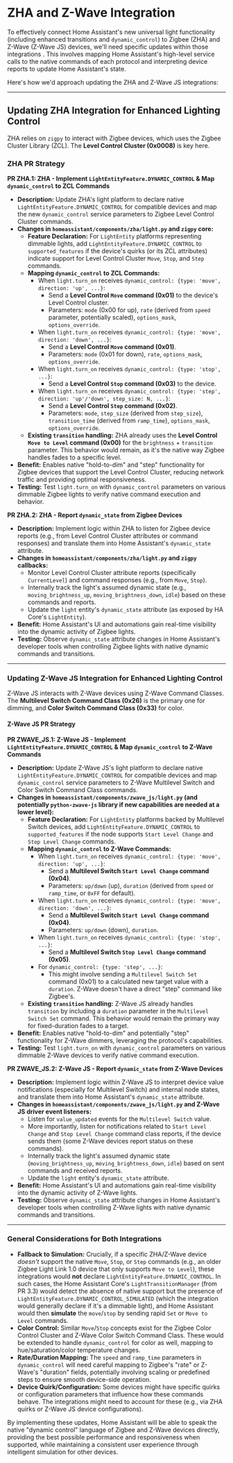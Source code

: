 # ZHA and Z-Wave Integration

To effectively connect Home Assistant's new universal light functionality (including enhanced transitions and `dynamic_control`) to Zigbee (ZHA) and Z-Wave (Z-Wave JS) devices, we'll need specific updates within those integrations
.
This involves mapping Home Assistant's high-level service calls to the native commands of each protocol and interpreting device reports to update Home Assistant's state.

Here's how we'd approach updating the ZHA and Z-Wave JS integrations:

______________________________________________________________________

## Updating ZHA Integration for Enhanced Lighting Control

ZHA relies on `zigpy` to interact with Zigbee devices, which uses the Zigbee Cluster Library (ZCL).
The **Level Control Cluster (0x0008)** is key here.

### ZHA PR Strategy

**PR ZHA.1: ZHA - Implement `LightEntityFeature.DYNAMIC_CONTROL` & Map `dynamic_control` to ZCL Commands**

- **Description:** Update ZHA's light platform to declare native `LightEntityFeature.DYNAMIC_CONTROL` for compatible
  devices and map the new `dynamic_control` service parameters to Zigbee Level Control Cluster commands.
- **Changes in `homeassistant/components/zha/light.py` and `zigpy` core:**
    - **Feature Declaration:** For `LightEntity` platforms representing dimmable lights, add
      `LightEntityFeature.DYNAMIC_CONTROL` to `supported_features` if the device's quirks (or its ZCL attributes)
      indicate support for Level Control Cluster `Move`, `Stop`, and `Step` commands.
    - **Mapping `dynamic_control` to ZCL Commands:**
        - When `light.turn_on` receives `dynamic_control: {type: 'move', direction: 'up', ...}`:
            - Send a **Level Control `Move` command (0x01)** to the device's Level Control cluster.
            - Parameters: `mode` (0x00 for up), `rate` (derived from `speed` parameter, potentially scaled),
              `options_mask`, `options_override`.
        - When `light.turn_on` receives `dynamic_control: {type: 'move', direction: 'down', ...}`:
            - Send a **Level Control `Move` command (0x01)**.
            - Parameters: `mode` (0x01 for down), `rate`, `options_mask`, `options_override`.
        - When `light.turn_on` receives `dynamic_control: {type: 'stop', ...}`:
            - Send a **Level Control `Stop` command (0x03)** to the device.
        - When `light.turn_on` receives `dynamic_control: {type: 'step', direction: 'up'/'down', step_size: N, ...}`:
            - Send a **Level Control `Step` command (0x02)**.
            - Parameters: `mode`, `step_size` (derived from `step_size`), `transition_time` (derived from `ramp_time`),
              `options_mask`, `options_override`.
    - **Existing `transition` handling:** ZHA already uses the **Level Control `Move to Level` command (0x00)** for the
      `brightness` + `transition` parameter. This behavior would remain, as it's the native way Zigbee handles
      fades to a specific level.
- **Benefit:** Enables native "hold-to-dim" and "step" functionality for Zigbee devices that support the Level Control
  Cluster, reducing network traffic and providing optimal responsiveness.
- **Testing:** Test `light.turn_on` with `dynamic_control` parameters on various dimmable Zigbee lights to verify native
  command execution and behavior.

**PR ZHA.2: ZHA - Report `dynamic_state` from Zigbee Devices**

- **Description:** Implement logic within ZHA to listen for Zigbee device reports (e.g., from Level Control Cluster
  attributes or command responses) and translate them into Home Assistant's `dynamic_state` attribute.
- **Changes in `homeassistant/components/zha/light.py` and `zigpy` callbacks:**
    - Monitor Level Control Cluster attribute reports (specifically `CurrentLevel`) and command responses (e.g., from
      `Move`, `Stop`).
    - Internally track the light's assumed dynamic state (e.g., `moving_brightness_up`, `moving_brightness_down`,
      `idle`) based on these commands and reports.
    - Update the `light` entity's `dynamic_state` attribute (as exposed by HA Core's `LightEntity`).
- **Benefit:** Home Assistant's UI and automations gain real-time visibility into the dynamic activity of Zigbee lights.
- **Testing:** Observe `dynamic_state` attribute changes in Home Assistant's developer tools when controlling Zigbee
  lights with native dynamic commands and transitions.

______________________________________________________________________

### Updating Z-Wave JS Integration for Enhanced Lighting Control

Z-Wave JS interacts with Z-Wave devices using Z-Wave Command Classes.
The **Multilevel Switch Command Class (0x26)** is the primary one for dimming, and **Color Switch Command Class (0x33)** for color.

#### Z-Wave JS PR Strategy

**PR ZWAVE_JS.1: Z-Wave JS - Implement `LightEntityFeature.DYNAMIC_CONTROL` & Map `dynamic_control` to Z-Wave Commands**

- **Description:** Update Z-Wave JS's light platform to declare native `LightEntityFeature.DYNAMIC_CONTROL` for
  compatible devices and map `dynamic_control` service parameters to Z-Wave Multilevel Switch and Color Switch Command
  Class commands.
- **Changes in `homeassistant/components/zwave_js/light.py` (and potentially `python-zwave-js` library if new
  capabilities are needed at a lower level):**
    - **Feature Declaration:** For `LightEntity` platforms backed by Multilevel Switch devices, add
      `LightEntityFeature.DYNAMIC_CONTROL` to `supported_features` if the node supports `Start Level Change` and
      `Stop Level Change` commands.
    - **Mapping `dynamic_control` to Z-Wave Commands:**
        - When `light.turn_on` receives `dynamic_control: {type: 'move', direction: 'up', ...}`:
            - Send a **Multilevel Switch `Start Level Change` command (0x04)**.
            - Parameters: `up/down` (up), `duration` (derived from `speed` or `ramp_time`, or `0xFF` for default).
        - When `light.turn_on` receives `dynamic_control: {type: 'move', direction: 'down', ...}`:
            - Send a **Multilevel Switch `Start Level Change` command (0x04)**.
            - Parameters: `up/down` (down), `duration`.
        - When `light.turn_on` receives `dynamic_control: {type: 'stop', ...}`:
            - Send a **Multilevel Switch `Stop Level Change` command (0x05)**.
        - For `dynamic_control: {type: 'step', ...}`:
            - This might involve sending a `Multilevel Switch Set` command (0x01) to a calculated new target value with
              a `duration`. Z-Wave doesn't have a direct "step" command like Zigbee's.
    - **Existing `transition` handling:** Z-Wave JS already handles `transition` by including a `duration` parameter in
      the `Multilevel Switch Set` command. This behavior would remain the primary way for fixed-duration fades to
      a target.
- **Benefit:** Enables native "hold-to-dim" and potentially "step" functionality for Z-Wave dimmers, leveraging the
  protocol's capabilities.
- **Testing:** Test `light.turn_on` with `dynamic_control` parameters on various dimmable Z-Wave devices to verify
  native command execution.

**PR ZWAVE_JS.2: Z-Wave JS - Report `dynamic_state` from Z-Wave Devices**

- **Description:** Implement logic within Z-Wave JS to interpret device value notifications (especially for Multilevel
  Switch) and internal node states, and translate them into Home Assistant's `dynamic_state` attribute.
- **Changes in `homeassistant/components/zwave_js/light.py` and Z-Wave JS driver event listeners:**
    - Listen for `value_updated` events for the `Multilevel Switch` value.
    - More importantly, listen for notifications related to `Start Level Change` and `Stop Level Change` command class
      reports, if the device sends them (some Z-Wave devices report status on these commands).
    - Internally track the light's assumed dynamic state (`moving_brightness_up`, `moving_brightness_down`, `idle`)
      based on sent commands and received reports.
    - Update the `light` entity's `dynamic_state` attribute.
- **Benefit:** Home Assistant's UI and automations gain real-time visibility into the dynamic activity of Z-Wave lights.
- **Testing:** Observe `dynamic_state` attribute changes in Home Assistant's developer tools when controlling Z-Wave
  lights with native dynamic commands and transitions.

______________________________________________________________________

### General Considerations for Both Integrations

- **Fallback to Simulation:** Crucially, if a specific ZHA/Z-Wave device _doesn't_ support the native `Move`, `Stop`, or
  `Step` commands (e.g., an older Zigbee Light Link 1.0 device that only supports `Move to Level`), these integrations
  would **not** declare `LightEntityFeature.DYNAMIC_CONTROL`. In such cases, the Home Assistant Core's
  `LightTransitionManager` (from PR 3.3) would detect the absence of native support but the presence of
  `LightEntityFeature.DYNAMIC_CONTROL_SIMULATED` (which the integration would generally declare if it's a dimmable
  light), and Home Assistant would then **simulate** the `move`/`stop` by sending rapid `Set` or `Move to Level`
  commands.
- **Color Control:** Similar `Move`/`Stop` concepts exist for the Zigbee Color Control Cluster and Z-Wave Color Switch
  Command Class. These would be extended to handle `dynamic_control` for color as well, mapping to
  hue/saturation/color temperature changes.
- **Rate/Duration Mapping:** The `speed` and `ramp_time` parameters in `dynamic_control` will need careful mapping to
  Zigbee's "rate" or Z-Wave's "duration" fields, potentially involving scaling or predefined steps to ensure smooth
  device-side operation.
- **Device Quirk/Configuration:** Some devices might have specific quirks or configuration parameters that influence how
  these commands behave. The integrations might need to account for these (e.g., via ZHA quirks or Z-Wave JS device
  configurations).

By implementing these updates, Home Assistant will be able to speak the native "dynamic control" language of Zigbee and
Z-Wave devices directly, providing the best possible performance and responsiveness when supported, while maintaining a
consistent user experience through intelligent simulation for other devices.
